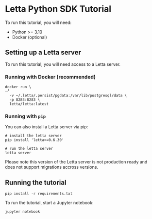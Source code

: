 # Letta Python SDK Tutorial 

To run this tutorial, you will need: 
* Python >= 3.10
* Docker (optional) 

## Setting up a Letta server
To run this tutorial, you will need access to a Letta server. 

### Running with Docker (recommended) 
```
docker run \                                                                                                            ─╯
  -v ~/.letta/.persist/pgdata:/var/lib/postgresql/data \
  -p 8283:8283 \
  letta/letta:latest
```

### Running with `pip` 
You can also install a Letta server via pip:
```
# install the letta server
pip install 'letta>=0.6.30'

# run the letta server
letta server
```
Please note this version of the Letta server is not production ready and does not support migrations accross versions. 

## Running the tutorial  
```
pip install -r requirements.txt
```

To run the tutorial, start a Jupyter notebook: 
```
jupyter notebook
```

